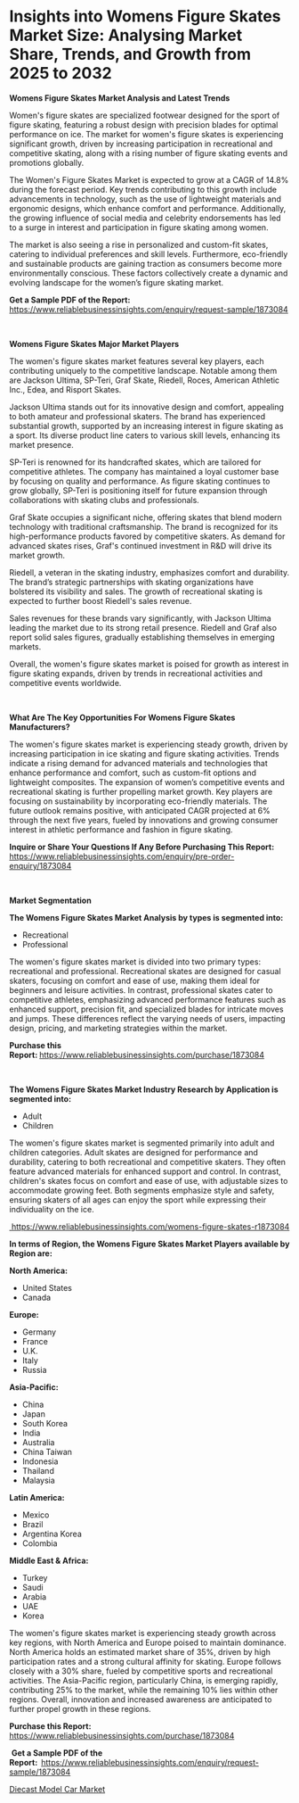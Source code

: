 <p><h1>Insights into Womens Figure Skates Market Size: Analysing Market Share, Trends, and Growth from 2025 to 2032</h1></p><p><strong>Womens Figure Skates Market Analysis and Latest Trends</strong></p>
<p><p>Women's figure skates are specialized footwear designed for the sport of figure skating, featuring a robust design with precision blades for optimal performance on ice. The market for women's figure skates is experiencing significant growth, driven by increasing participation in recreational and competitive skating, along with a rising number of figure skating events and promotions globally. </p><p>The Women's Figure Skates Market is expected to grow at a CAGR of 14.8% during the forecast period. Key trends contributing to this growth include advancements in technology, such as the use of lightweight materials and ergonomic designs, which enhance comfort and performance. Additionally, the growing influence of social media and celebrity endorsements has led to a surge in interest and participation in figure skating among women. </p><p>The market is also seeing a rise in personalized and custom-fit skates, catering to individual preferences and skill levels. Furthermore, eco-friendly and sustainable products are gaining traction as consumers become more environmentally conscious. These factors collectively create a dynamic and evolving landscape for the women’s figure skating market.</p></p>
<p><strong>Get a Sample PDF of the Report:&nbsp;</strong> <a href="https://www.reliablebusinessinsights.com/enquiry/request-sample/1873084?utm_campaign=3133&utm_medium=2&utm_source=Github&utm_content=ia&utm_term=04042025&utm_id=womens-figure-skates">https://www.reliablebusinessinsights.com/enquiry/request-sample/1873084</a></p>
<p>&nbsp;</p>
<p><strong>Womens Figure Skates Major Market Players</strong></p>
<p><p>The women's figure skates market features several key players, each contributing uniquely to the competitive landscape. Notable among them are Jackson Ultima, SP-Teri, Graf Skate, Riedell, Roces, American Athletic Inc., Edea, and Risport Skates.</p><p>Jackson Ultima stands out for its innovative design and comfort, appealing to both amateur and professional skaters. The brand has experienced substantial growth, supported by an increasing interest in figure skating as a sport. Its diverse product line caters to various skill levels, enhancing its market presence.</p><p>SP-Teri is renowned for its handcrafted skates, which are tailored for competitive athletes. The company has maintained a loyal customer base by focusing on quality and performance. As figure skating continues to grow globally, SP-Teri is positioning itself for future expansion through collaborations with skating clubs and professionals.</p><p>Graf Skate occupies a significant niche, offering skates that blend modern technology with traditional craftsmanship. The brand is recognized for its high-performance products favored by competitive skaters. As demand for advanced skates rises, Graf's continued investment in R&D will drive its market growth.</p><p>Riedell, a veteran in the skating industry, emphasizes comfort and durability. The brand’s strategic partnerships with skating organizations have bolstered its visibility and sales. The growth of recreational skating is expected to further boost Riedell's sales revenue.</p><p>Sales revenues for these brands vary significantly, with Jackson Ultima leading the market due to its strong retail presence. Riedell and Graf also report solid sales figures, gradually establishing themselves in emerging markets.</p><p>Overall, the women's figure skates market is poised for growth as interest in figure skating expands, driven by trends in recreational activities and competitive events worldwide.</p></p>
<p>&nbsp;</p>
<p><strong>What Are The Key Opportunities For Womens Figure Skates Manufacturers?</strong></p>
<p><p>The women's figure skates market is experiencing steady growth, driven by increasing participation in ice skating and figure skating activities. Trends indicate a rising demand for advanced materials and technologies that enhance performance and comfort, such as custom-fit options and lightweight composites. The expansion of women’s competitive events and recreational skating is further propelling market growth. Key players are focusing on sustainability by incorporating eco-friendly materials. The future outlook remains positive, with anticipated CAGR projected at 6% through the next five years, fueled by innovations and growing consumer interest in athletic performance and fashion in figure skating.</p></p>
<p><strong>Inquire or Share Your Questions If Any Before Purchasing This Report:</strong> <a href="https://www.reliablebusinessinsights.com/enquiry/pre-order-enquiry/1873084?utm_campaign=3133&utm_medium=2&utm_source=Github&utm_content=ia&utm_term=04042025&utm_id=womens-figure-skates">https://www.reliablebusinessinsights.com/enquiry/pre-order-enquiry/1873084</a></p>
<p>&nbsp;</p>
<p><strong>Market Segmentation</strong></p>
<p><strong>The Womens Figure Skates Market Analysis by types is segmented into:</strong></p>
<p><ul><li>Recreational</li><li>Professional</li></ul></p>
<p><p>The women's figure skates market is divided into two primary types: recreational and professional. Recreational skates are designed for casual skaters, focusing on comfort and ease of use, making them ideal for beginners and leisure activities. In contrast, professional skates cater to competitive athletes, emphasizing advanced performance features such as enhanced support, precision fit, and specialized blades for intricate moves and jumps. These differences reflect the varying needs of users, impacting design, pricing, and marketing strategies within the market.</p></p>
<p><strong>Purchase this Report:&nbsp;</strong><a href="https://www.reliablebusinessinsights.com/purchase/1873084?utm_campaign=3133&utm_medium=2&utm_source=Github&utm_content=ia&utm_term=04042025&utm_id=womens-figure-skates">https://www.reliablebusinessinsights.com/purchase/1873084</a></p>
<p>&nbsp;</p>
<p><strong>The Womens Figure Skates Market Industry Research by Application is segmented into:</strong></p>
<p><ul><li>Adult</li><li>Children</li></ul></p>
<p><p>The women's figure skates market is segmented primarily into adult and children categories. Adult skates are designed for performance and durability, catering to both recreational and competitive skaters. They often feature advanced materials for enhanced support and control. In contrast, children's skates focus on comfort and ease of use, with adjustable sizes to accommodate growing feet. Both segments emphasize style and safety, ensuring skaters of all ages can enjoy the sport while expressing their individuality on the ice.</p></p>
<p><a href="https://www.reliablebusinessinsights.com/womens-figure-skates-r1873084?utm_campaign=3133&utm_medium=2&utm_source=Github&utm_content=ia&utm_term=04042025&utm_id=womens-figure-skates">&nbsp;https://www.reliablebusinessinsights.com/womens-figure-skates-r1873084</a></p>
<p><strong>In terms of Region, the Womens Figure Skates Market Players available by Region are:</strong></p>
<p>
    <p> <strong> North America: </strong>
        <ul>
            <li>United States</li>
            <li>Canada</li>
        </ul>
        </p> 
    <p> <strong> Europe: </strong>
        <ul>
            <li>Germany</li>
            <li>France</li>
            <li>U.K.</li>
            <li>Italy</li>
            <li>Russia</li>
        </ul>
        </p> 
    <p> <strong> Asia-Pacific: </strong>
        <ul>
            <li>China</li>
            <li>Japan</li>
            <li>South Korea</li>
            <li>India</li>
            <li>Australia</li>
            <li>China Taiwan</li>
            <li>Indonesia</li>
            <li>Thailand</li>
            <li>Malaysia</li>
        </ul>
        </p> 
    <p> <strong> Latin America: </strong>
        <ul>
            <li>Mexico</li>
            <li>Brazil</li>
            <li>Argentina Korea</li>
            <li>Colombia</li>
        </ul>
        </p> 
    <p> <strong> Middle East & Africa: </strong>
        <ul>
            <li>Turkey</li>
            <li>Saudi</li>
            <li>Arabia</li>
            <li>UAE</li>
            <li>Korea</li>
        </ul>
    </p>
    </p>
<p><p>The women's figure skates market is experiencing steady growth across key regions, with North America and Europe poised to maintain dominance. North America holds an estimated market share of 35%, driven by high participation rates and a strong cultural affinity for skating. Europe follows closely with a 30% share, fueled by competitive sports and recreational activities. The Asia-Pacific region, particularly China, is emerging rapidly, contributing 25% to the market, while the remaining 10% lies within other regions. Overall, innovation and increased awareness are anticipated to further propel growth in these regions.</p></p>
<p><strong>Purchase this Report: </strong><a href="https://www.reliablebusinessinsights.com/purchase/1873084?utm_campaign=3133&utm_medium=2&utm_source=Github&utm_content=ia&utm_term=04042025&utm_id=womens-figure-skates">https://www.reliablebusinessinsights.com/purchase/1873084</a></p>
<p>&nbsp;<strong>Get a Sample PDF of the Report:&nbsp;&nbsp;</strong><a href="https://www.reliablebusinessinsights.com/enquiry/request-sample/1873084?utm_campaign=3133&utm_medium=2&utm_source=Github&utm_content=ia&utm_term=04042025&utm_id=womens-figure-skates">https://www.reliablebusinessinsights.com/enquiry/request-sample/1873084</a></p>
<p><strong></strong></p>
<p><p><a href="https://github.com/doljanzwald/Market-Research-Report-List-1/blob/main/diecast-model-car-market.md?utm_campaign=3133&utm_medium=2&utm_source=Github&utm_content=ia&utm_term=04042025&utm_id=womens-figure-skates">Diecast Model Car Market</a></p></p>